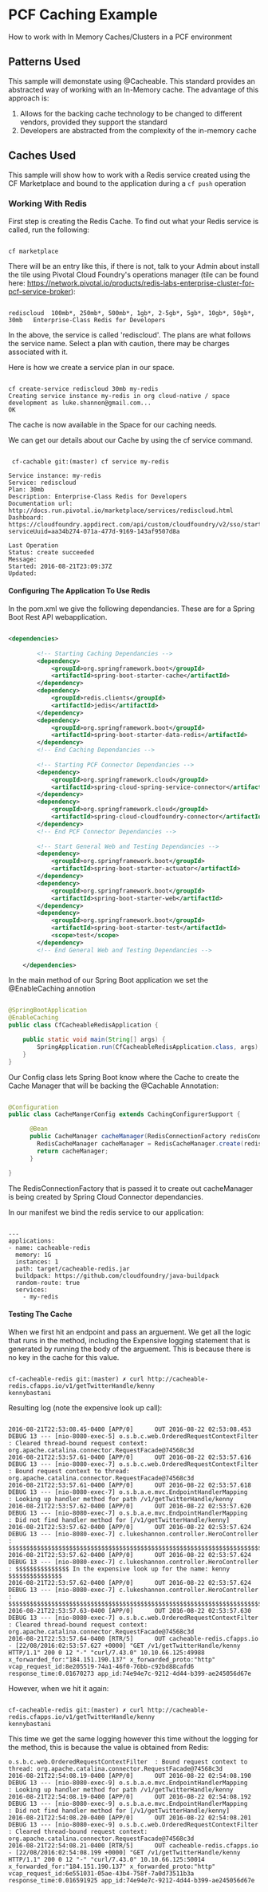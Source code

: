 # PCF Caching Example
How to work with In Memory Caches/Clusters in a PCF environment

## Patterns Used
This sample will demonstate using @Cacheable. This standard provides an abstracted way of working with an In-Memory cache. The advantage of this approach is:

1. Allows for the backing cache technology to be changed to different vendors, provided they support the standard
2. Developers are abstracted from the complexity of the in-memory cache

## Caches Used

This sample will show how to work with a Redis service created using the CF Marketplace and bound to the application during a `cf push` operation

### Working With Redis

First step is creating the Redis Cache. To find out what your Redis service is called, run the following:

```shell

cf marketplace

```

There will be an entry like this, if there is not, talk to your Admin about install the tile using Pivotal Cloud Foundry's operations manager (tile can be found here: https://network.pivotal.io/products/redis-labs-enterprise-cluster-for-pcf-service-broker):

```shell

rediscloud  100mb*, 250mb*, 500mb*, 1gb*, 2-5gb*, 5gb*, 10gb*, 50gb*, 30mb   Enterprise-Class Redis for Developers  

```

In the above, the service is called 'rediscloud'. The plans are what follows the service name. Select a plan with caution, there may be charges associated with it.

Here is how we create a service plan in our space.

```shell

cf create-service rediscloud 30mb my-redis
Creating service instance my-redis in org cloud-native / space development as luke.shannon@gmail.com...
OK

```
The cache is now available in the Space for our caching needs.

We can get our details about our Cache by using the cf service command.

```shell

 cf-cachable git:(master) cf service my-redis

Service instance: my-redis
Service: rediscloud
Plan: 30mb
Description: Enterprise-Class Redis for Developers
Documentation url: http://docs.run.pivotal.io/marketplace/services/rediscloud.html
Dashboard: https://cloudfoundry.appdirect.com/api/custom/cloudfoundry/v2/sso/start?serviceUuid=aa34b274-071a-477d-9169-143af9507d8a

Last Operation
Status: create succeeded
Message: 
Started: 2016-08-21T23:09:37Z
Updated: 

```

#### Configuring The Application To Use Redis

In the pom.xml we give the following dependancies. These are for a Spring Boot Rest API webapplication.

```xml

<dependencies>
	
		<!-- Starting Caching Dependancies -->
		<dependency>
			<groupId>org.springframework.boot</groupId>
			<artifactId>spring-boot-starter-cache</artifactId>
		</dependency>
		<dependency>
			<groupId>redis.clients</groupId>
			<artifactId>jedis</artifactId>
		</dependency>
		<dependency>
			<groupId>org.springframework.boot</groupId>
			<artifactId>spring-boot-starter-data-redis</artifactId>
		</dependency>
		<!-- End Caching Dependancies -->
		
		<!-- Starting PCF Connector Dependancies -->
		<dependency>
			<groupId>org.springframework.cloud</groupId>
			<artifactId>spring-cloud-spring-service-connector</artifactId>
		</dependency>
		<dependency>
			<groupId>org.springframework.cloud</groupId>
			<artifactId>spring-cloud-cloudfoundry-connector</artifactId>
		</dependency>
		<!-- End PCF Connector Dependancies -->
		
		<!-- Start General Web and Testing Dependancies -->
		<dependency>
    		<groupId>org.springframework.boot</groupId>
    		<artifactId>spring-boot-starter-actuator</artifactId>
		</dependency>
		<dependency>
			<groupId>org.springframework.boot</groupId>
			<artifactId>spring-boot-starter-web</artifactId>
		</dependency>
		<dependency>
			<groupId>org.springframework.boot</groupId>
			<artifactId>spring-boot-starter-test</artifactId>
			<scope>test</scope>
		</dependency>
		<!-- End General Web and Testing Dependancies -->
		
	</dependencies>


```

In the main method of our Spring Boot application we set the @EnableCaching annotion
```java

@SpringBootApplication
@EnableCaching
public class CfCacheableRedisApplication {

	public static void main(String[] args) {
		SpringApplication.run(CfCacheableRedisApplication.class, args);
	}
}

```

Our Config class lets Spring Boot know where the Cache to create the Cache Manager that will be backing the @Cachable Annotation:

```java

@Configuration
public class CacheMangerConfig extends CachingConfigurerSupport {

	  @Bean
	  public CacheManager cacheManager(RedisConnectionFactory redisConnectionFactory) {
	    RedisCacheManager cacheManager = RedisCacheManager.create(redisConnectionFactory);
	    return cacheManager;
	  }

}

```

The RedisConnectionFactory that is passed it to create out cacheManager is being created by Spring Cloud Connector dependancies.

In our manifest we bind the redis service to our application:

```shell

---
applications:
- name: cacheable-redis
  memory: 1G
  instances: 1
  path: target/cacheable-redis.jar
  buildpack: https://github.com/cloudfoundry/java-buildpack
  random-route: true
  services:
    - my-redis

```

#### Testing The Cache

When we first hit an endpoint and pass an arguement. We get all the logic that runs in the method, including the Expensive logging statement that is generated by running the body of the arguement. This is because there is no key in the cache for this value.

```shell

cf-cacheable-redis git:(master) ✗ curl http://cacheable-redis.cfapps.io/v1/getTwitterHandle/kenny
kennybastani  

```
Resulting log (note the expensive look up call):
```shell

2016-08-21T22:53:08.45-0400 [APP/0]      OUT 2016-08-22 02:53:08.453 DEBUG 13 --- [nio-8080-exec-5] o.s.b.c.web.OrderedRequestContextFilter  : Cleared thread-bound request context: org.apache.catalina.connector.RequestFacade@74568c3d
2016-08-21T22:53:57.61-0400 [APP/0]      OUT 2016-08-22 02:53:57.616 DEBUG 13 --- [nio-8080-exec-7] o.s.b.c.web.OrderedRequestContextFilter  : Bound request context to thread: org.apache.catalina.connector.RequestFacade@74568c3d
2016-08-21T22:53:57.61-0400 [APP/0]      OUT 2016-08-22 02:53:57.618 DEBUG 13 --- [nio-8080-exec-7] o.s.b.a.e.mvc.EndpointHandlerMapping     : Looking up handler method for path /v1/getTwitterHandle/kenny
2016-08-21T22:53:57.62-0400 [APP/0]      OUT 2016-08-22 02:53:57.620 DEBUG 13 --- [nio-8080-exec-7] o.s.b.a.e.mvc.EndpointHandlerMapping     : Did not find handler method for [/v1/getTwitterHandle/kenny]
2016-08-21T22:53:57.62-0400 [APP/0]      OUT 2016-08-22 02:53:57.624 DEBUG 13 --- [nio-8080-exec-7] c.lukeshannon.controller.HeroController  : $$$$$$$$$$$$$$$$$$$$$$$$$$$$$$$$$$$$$$$$$$$$$$$$$$$$$$$$$$$$$$$$$$$$$$$$$$$$$$$$$$$
2016-08-21T22:53:57.62-0400 [APP/0]      OUT 2016-08-22 02:53:57.624 DEBUG 13 --- [nio-8080-exec-7] c.lukeshannon.controller.HeroController  : $$$$$$$$$$$$$$$ In the expensive look up for the name: kenny $$$$$$$$$$$$$$$
2016-08-21T22:53:57.62-0400 [APP/0]      OUT 2016-08-22 02:53:57.624 DEBUG 13 --- [nio-8080-exec-7] c.lukeshannon.controller.HeroController  : $$$$$$$$$$$$$$$$$$$$$$$$$$$$$$$$$$$$$$$$$$$$$$$$$$$$$$$$$$$$$$$$$$$$$$$$$$$$$$$$$$$
2016-08-21T22:53:57.63-0400 [APP/0]      OUT 2016-08-22 02:53:57.630 DEBUG 13 --- [nio-8080-exec-7] o.s.b.c.web.OrderedRequestContextFilter  : Cleared thread-bound request context: org.apache.catalina.connector.RequestFacade@74568c3d
2016-08-21T22:53:57.64-0400 [RTR/5]      OUT cacheable-redis.cfapps.io - [22/08/2016:02:53:57.627 +0000] "GET /v1/getTwitterHandle/kenny HTTP/1.1" 200 0 12 "-" "curl/7.43.0" 10.10.66.125:49988 x_forwarded_for:"184.151.190.137" x_forwarded_proto:"http" vcap_request_id:8e205519-74a1-46f0-76bb-c92bd88cafd6 response_time:0.01670273 app_id:74e94e7c-9212-4d44-b399-ae245056d67e
```

However, when we hit it again:

```shell

cf-cacheable-redis git:(master) ✗ curl http://cacheable-redis.cfapps.io/v1/getTwitterHandle/kenny
kennybastani  

```

This time we get the same logging however this time without the logging for the method, this is because the value is obtained from Redis:

```shell
o.s.b.c.web.OrderedRequestContextFilter  : Bound request context to thread: org.apache.catalina.connector.RequestFacade@74568c3d
2016-08-21T22:54:08.19-0400 [APP/0]      OUT 2016-08-22 02:54:08.190 DEBUG 13 --- [nio-8080-exec-9] o.s.b.a.e.mvc.EndpointHandlerMapping     : Looking up handler method for path /v1/getTwitterHandle/kenny
2016-08-21T22:54:08.19-0400 [APP/0]      OUT 2016-08-22 02:54:08.192 DEBUG 13 --- [nio-8080-exec-9] o.s.b.a.e.mvc.EndpointHandlerMapping     : Did not find handler method for [/v1/getTwitterHandle/kenny]
2016-08-21T22:54:08.20-0400 [APP/0]      OUT 2016-08-22 02:54:08.201 DEBUG 13 --- [nio-8080-exec-9] o.s.b.c.web.OrderedRequestContextFilter  : Cleared thread-bound request context: org.apache.catalina.connector.RequestFacade@74568c3d
2016-08-21T22:54:08.21-0400 [RTR/5]      OUT cacheable-redis.cfapps.io - [22/08/2016:02:54:08.199 +0000] "GET /v1/getTwitterHandle/kenny HTTP/1.1" 200 0 12 "-" "curl/7.43.0" 10.10.66.125:50014 x_forwarded_for:"184.151.190.137" x_forwarded_proto:"http" vcap_request_id:6e551031-05ae-43b4-758f-7a0d73511b3a response_time:0.016591925 app_id:74e94e7c-9212-4d44-b399-ae245056d67e

```


